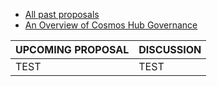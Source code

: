 - [All past proposals](https://hubble.figment.network/cosmos/chains/cosmoshub-3/governance)
- [An Overview of Cosmos Hub Governance](https://blog.chorus.one/an-overview-of-cosmos-hub-governance/)

| UPCOMING PROPOSAL | DISCUSSION |  
|:----------|:-------------|
| TEST | TEST |
